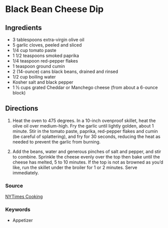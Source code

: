 # Black Bean Cheese Dip

## Ingredients

- 3 tablespoons extra-virgin olive oil
- 5 garlic cloves, peeled and sliced
- 1/4 cup tomato paste
- 1 1/2 teaspoons smoked paprika
- 1/4 teaspoon red-pepper flakes
- 1 teaspoon ground cumin
- 2 (14-ounce) cans black beans, drained and rinsed
- 1/2 cup boiling water
- Kosher salt and black pepper
- 1 ½ cups grated Cheddar or Manchego cheese (from about a 6-ounce block)

## Directions

1. Heat the oven to 475 degrees. In a 10-inch ovenproof skillet, heat the olive
   oil over medium-high. Fry the garlic until lightly golden, about 1 minute.
   Stir in the tomato paste, paprika, red-pepper flakes and cumin (be careful
   of splattering), and fry for 30 seconds, reducing the heat as needed to
   prevent the garlic from burning.

1. Add the beans, water and generous pinches of salt and pepper, and stir to
   combine. Sprinkle the cheese evenly over the top then bake until the cheese
   has melted, 5 to 10 minutes. If the top is not as browned as you’d like, run
   the skillet under the broiler for 1 or 2 minutes. Serve immediately.

### Source

[NYTimes Cooking](https://cooking.nytimes.com/recipes/1020705-cheesy-spicy-black-bean-bake?action=click&module=Collection%20Page%20Recipe%20Card&region=Easy%2030-Minute%20Vegetarian%20Recipes&pgType=collection&rank=12)

### Keywords

- Appetizer
